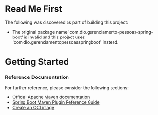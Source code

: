 # Read Me First
The following was discovered as part of building this project:

* The original package name 'com.dio.gerenciamento-pessoas-spring-boot' is invalid and this project uses 'com.dio.gerenciamentopessoasspringboot' instead.

# Getting Started

### Reference Documentation
For further reference, please consider the following sections:

* [Official Apache Maven documentation](https://maven.apache.org/guides/index.html)
* [Spring Boot Maven Plugin Reference Guide](https://docs.spring.io/spring-boot/docs/2.5.3/maven-plugin/reference/html/)
* [Create an OCI image](https://docs.spring.io/spring-boot/docs/2.5.3/maven-plugin/reference/html/#build-image)

